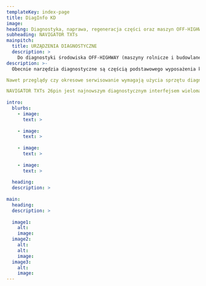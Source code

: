```yaml
---
templateKey: index-page
title: DiagInfo KD
image: 
heading: Diagnostyka, naprawa, regeneracja części oraz maszyn OFF-HIGHWAY.
subheading: NAVIGATOR TXTs
mainpitch:
  title: URZĄDZENIA DIAGNOSTYCZNE
  description: >
    Do diagnostyki środowiska OFF-HIGHWAY (maszyny rolnicze i budowlane) Texa proponuje zestaw NAVIGATOR TXTs i niezwykle wytrzymały AXONE NEMO 2, który może być z powodzeniem stosowany również w trudnych warunkach pogodowych poza warsztatem. Alternatywnie, NAVIGATOR TXTs może być także skonfigurowany do pracy z komputerem PC dzięki modułowi Bluetooth i w tej konfiguracji obsługuje diagnostykę wszystkich typów pojazdów w środowiskach TRUCK, CAR, MARINE i BIKE.
description: >-
  Obecnie narzędzia diagnostyczne są częścią podstawowego wyposażenia każdego warsztatu. Jakakolwiek naprawa wymaga konfiguracji i aktywacji obecnie możliwej do wykonania tylko poprzez narzędzie diagnostyczne.

Nawet przeglądy czy okresowe serwisowanie wymagają użycia sprzętu diagnostycznego do gaszenia kontrolek serwisowych, kontroli sprawności układów czy też aktywacji różnych systemów. 

NAVIGATOR TXTs 26pin jest najnowszym diagnostycznym interfejsem wielomarkowym TEXA; to potężne narzędzie autodiagnostyczne i diagnostyczne. Podłączane jest bezpośrednio do gniazda diagnostycznego pojazdu i komunikuje się przez Bluetooth z z jednostkami wyświetlającymi takimi jak AXONE Nemo, AXONE 4 Mini, MULTI PEGASO lub PC Windows.
  
intro:
  blurbs:
    - image: 
      text: >
        
    - image: 
      text: >
        
    - image: 
      text: >
        
    - image: 
      text: >
        
  heading: 
  description: >
    
main:
  heading: 
  description: >
    
  image1:
    alt: 
    image: 
  image2:
    alt: 
    alt: 
    image: 
  image3:
    alt: 
    image: 
---
```

